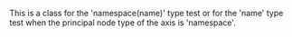 
This is a class for the 'namespace(name)' type test or for the 'name' type test when the principal node type of the axis is 'namespace'.
